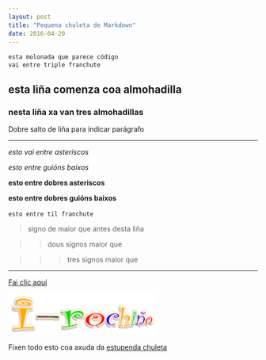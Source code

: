 ```yaml
---
layout: post
title: "Pequena chuleta de Markdown"
date: 2016-04-20
---
```

```
esta molonada que parece código
vai entre triple franchute
```

## esta liña  comenza coa almohadilla

### nesta liña xa van tres almohadillas

Dobre salto de liña para indicar parágrafo

***

*esto vai entre asteriscos*

_esto entre guións baixos_

**esto entre dobres asteriscos**

__esto entre dobres guións baixos__

`esto entre til franchute`

> signo de maior que antes desta liña

>> dous signos maior que

>>> tres signos maior que

---

[Fai clic aquí](https://irocho.github.io/2016/04/21/primer.html)

![Cando sexa maior haberá unha imaxe aquí mismamente](/imaxes/logo.png)

Fixen todo esto coa axuda da [estupenda chuleta](http://packetlife.net/media/library/16/Markdown.pdf)
